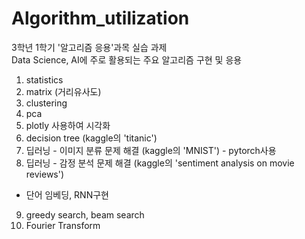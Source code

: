 # Algorithm_utilization
3학년 1학기 '알고리즘 응용'과목 실습 과제  
Data Science, AI에 주로 활용되는 주요 알고리즘 구현 및 응용  

1. statistics 
2. matrix (거리유사도)
3. clustering
4. pca
5. plotly 사용하여 시각화
6. decision tree (kaggle의 'titanic')
7. 딥러닝 - 이미지 분류 문제 해결 (kaggle의 'MNIST') - pytorch사용
8. 딥러닝 - 감정 분석 문제 해결 (kaggle의 'sentiment analysis on movie reviews')
  - 단어 임베딩,  RNN구현
9. greedy search, beam search 
10. Fourier Transform 



